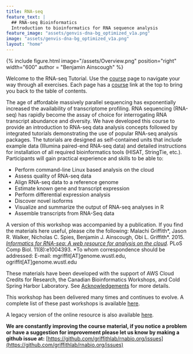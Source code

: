 ```yaml
---
title: RNA-seq
feature_text: |
  ## RNA-seq Bioinformatics
  Introduction to bioinformatics for RNA sequence analysis
feature_image: "assets/genvis-dna-bg_optimized_v1a.png"
image: "assets/genvis-dna-bg_optimized_v1a.png"
layout: "home"
---
```


{% include figure.html image="/assets/Overview.png" position="right" width="600" author = "Benjamin Ainscough" %}

Welcome to the RNA-seq Tutorial. Use the [course](/course) page to navigate your way through all exercises. Each page has a [course](/course) link at the top to bring you back to the table of contents.

The age of affordable massively parallel sequencing has exponentially increased the availability of transcriptome profiling. RNA sequencing (RNA-seq) has rapidly become the assay of choice for interrogating RNA transcript abundance and diversity. We have developed this course to provide an introduction to RNA-seq data analysis concepts followed by integrated tutorials demonstrating the use of popular RNA-seq analysis packages. The tutorials are designed as self-contained units that include example data (Illumina paired-end RNA-seq data) and detailed instructions for installation of all required bioinformatics tools (HISAT, StringTie, etc.). Participants will gain practical experience and skills to be able to:

* Perform command-line Linux based analysis on the cloud
* Assess quality of RNA-seq data
* Align RNA-seq data to a reference genome
* Estimate known gene and transcript expression
* Perform differential expression analysis
* Discover novel isoforms
* Visualize and summarize the output of RNA-seq analyses in R
* Assemble transcripts from RNA-Seq data

A version of this workshop was accompanied by a publication. If you find the materials here  useful, please cite the following:
Malachi Griffith\*, Jason R. Walker, Nicholas C. Spies, Benjamin J. Ainscough, Obi L. Griffith\*. 2015. [*Informatics for RNA-seq: A web resource for analysis on the cloud*](http://dx.doi.org/10.1371/journal.pcbi.1004393). PLoS Comp Biol. 11(8):e1004393. \*To whom correspondence should be addressed: E-mail: mgriffit[AT]genome.wustl.edu, ogriffit[AT]genome.wustl.edu

These materials have been developed with the support of AWS Cloud Credits for Research, the Canadian Bioinformatics Workshops, and Cold Spring Harbor Laboratory. See [Acknowledgements](/acknowledgements/) for more details.

This workshop has been delivered many times and continues to evolve. A complete list of these past workshops is available [here](https://rnabio.org/module-08-appendix/0008/04/01/Lectures/).

A legacy version of the online resource is also available [here](https://github.com/griffithlab/rnaseq_tutorial/wiki).

**We are constantly improving the course material, if you notice a problem or have a suggestion for improvement please let us know by making a github issue at:** [https://github.com/griffithlab/rnabio.org/issues](https://github.com/griffithlab/rnabio.org/issues)
